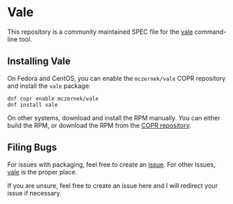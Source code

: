 # Vale

This repository is a community maintained SPEC file for the 
[vale](https://github.com/errata-ai/vale) command-line tool.

## Installing Vale

On Fedora and CentOS, you can enable the `mczernek/vale` COPR repository and install the `vale` package:

```
dnf copr enable mczernek/vale
dnf install vale
```

On other systems, download and install the RPM manually.
You can either build the RPM, or download the RPM from the [COPR repository](https://copr.fedorainfracloud.org/coprs/mczernek/vale/).

## Filing Bugs

For issues with packaging, feel free to create an [issue](https://github.com/m-czernek/vale-spec/issues).
For other issues, [vale](https://github.com/errata-ai/vale/issues) is the proper place.

If you are unsure, feel free to create an issue here and I will redirect your issue if necessary.
